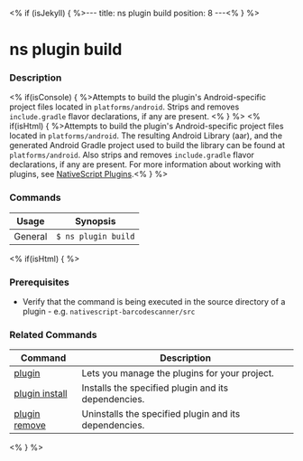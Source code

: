 <% if (isJekyll) { %>---
title: ns plugin build
position: 8
---<% } %>

# ns plugin build

### Description

<% if(isConsole) { %>Attempts to build the plugin's Android-specific project files located in `platforms/android`. Strips and removes `include.gradle` flavor declarations, if any are present. <% } %>
<% if(isHtml) { %>Attempts to build the plugin's Android-specific project files located in `platforms/android`. The resulting Android Library (aar), and the generated Android Gradle project used to build the library can be found at `platforms/android`. Also strips and removes `include.gradle` flavor declarations, if any are present. For more information about working with plugins, see [NativeScript Plugins](https://github.com/NativeScript/nativescript-cli/blob/master/PLUGINS.md).<% } %>

### Commands

Usage | Synopsis
------|-------
General | `$ ns plugin build`

<% if(isHtml) { %>

### Prerequisites

* Verify that the command is being executed in the source directory of a plugin - e.g. `nativescript-barcodescanner/src`

### Related Commands

Command | Description
----------|----------
[plugin](plugin.html) | Lets you manage the plugins for your project.
[plugin install](plugin-install.html) | Installs the specified plugin and its dependencies.
[plugin remove](plugin-remove.html) | Uninstalls the specified plugin and its dependencies.
<% } %>
